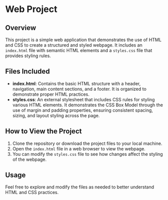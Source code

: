 # Web Project

## Overview
This project is a simple web application that demonstrates the use of HTML and CSS to create a structured and styled webpage. It includes an `index.html` file with semantic HTML elements and a `styles.css` file that provides styling rules.

## Files Included
- **index.html**: Contains the basic HTML structure with a header, navigation, main content sections, and a footer. It is organized to demonstrate proper HTML practices.
- **styles.css**: An external stylesheet that includes CSS rules for styling various HTML elements. It demonstrates the CSS Box Model through the use of margin and padding properties, ensuring consistent spacing, sizing, and layout styling across the page.

## How to View the Project
1. Clone the repository or download the project files to your local machine.
2. Open the `index.html` file in a web browser to view the webpage.
3. You can modify the `styles.css` file to see how changes affect the styling of the webpage.

## Usage
Feel free to explore and modify the files as needed to better understand HTML and CSS practices.